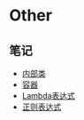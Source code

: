 # Other
## 笔记
* [内部类](note/inner_class.md)
* [容器](note/container.md)
* [Lambda表达式](note/lambda.md)
* [正则表达式](note/regex.md)
